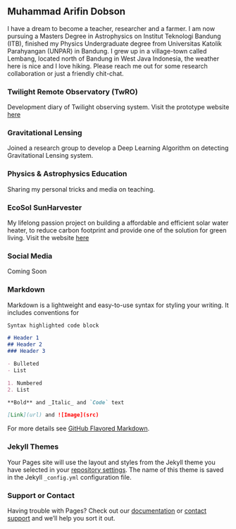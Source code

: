 ## Muhammad Arifin Dobson

I have a dream to become a teacher, researcher and a farmer. I am now pursuing a Masters Degree in Astrophysics on Institut Teknologi Bandung (ITB), finished my Physics Undergraduate degree from Universitas Katolik Parahyangan (UNPAR) in Bandung. I grew up in a village-town called Lembang, located north of Bandung in West Java Indonesia, the weather here is nice and I love hiking. Please reach me out for some research collaboration or just a friendly chit-chat.


### Twilight Remote Observatory (TwRO)
Development diary of Twilight observing system. Visit the prototype website [here](http://twro.kabarlangit.com)

### Gravitational Lensing

Joined a research group to develop a Deep Learning Algorithm on detecting Gravitational Lensing system.

### Physics & Astrophysics Education

Sharing my personal tricks and media on teaching.

### EcoSol SunHarvester

My lifelong passion project on building a affordable and efficient solar water heater, to reduce carbon footprint and provide one of the solution for green living. Visit the website [here](https://ecosol.id)


### Social Media

Coming Soon


### Markdown

Markdown is a lightweight and easy-to-use syntax for styling your writing. It includes conventions for

```markdown
Syntax highlighted code block

# Header 1
## Header 2
### Header 3

- Bulleted
- List

1. Numbered
2. List

**Bold** and _Italic_ and `Code` text

[Link](url) and ![Image](src)
```

For more details see [GitHub Flavored Markdown](https://guides.github.com/features/mastering-markdown/).

### Jekyll Themes

Your Pages site will use the layout and styles from the Jekyll theme you have selected in your [repository settings](https://github.com/widobsono/widobsono.github.io/settings/pages). The name of this theme is saved in the Jekyll `_config.yml` configuration file.

### Support or Contact

Having trouble with Pages? Check out our [documentation](https://docs.github.com/categories/github-pages-basics/) or [contact support](https://support.github.com/contact) and we’ll help you sort it out.
